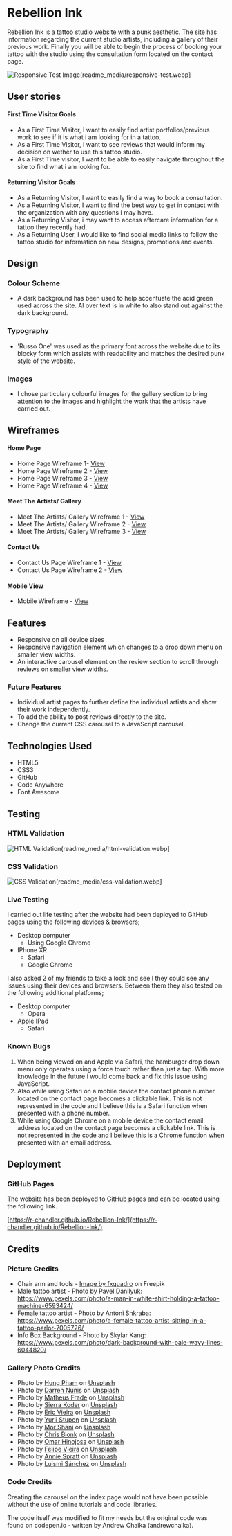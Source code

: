 # Rebellion Ink

Rebellion Ink is a tattoo studio website with a punk aesthetic.  The site has information regarding the current studio artists, including a gallery of their previous work. Finally you will be able to begin the process of booking your tattoo with the studio using the consultation form located on the contact page.

![Responsive Test Image](readme_media/responsive-test.webp)(readme_media/responsive-test.webp]

## User stories

#### First Time Visitor Goals
 - As a First Time Visitor, I want to easily find artist
   portfolios/previous work to see if it is what i am looking for in a
   tattoo.
 - As a First Time Visitor, I want to see reviews that would inform my  
   decision on wether to use this tattoo studio.
 - As a First Time visitor, I want to be able to easily navigate
   throughout the site to     find what i am looking for.

#### Returning Visitor Goals
 - As a Returning Visitor, I want to easily find a way to book a
   consultation.
 - As a Returning Visitor, I want to find the best way to get in contact
   with the organization with any questions I may have.
 - As a Returning Visitor, i may want to access aftercare information for a tattoo they recently had.
 - As a Returning User, I would like to find social media links to follow the tattoo studio for information on new designs, promotions and events.

## Design
### Colour Scheme
- A dark background has been used to help accentuate the acid green used across the site. Al over text is in white to also stand out against the dark background.
### Typography
- 'Russo One' was used as the primary font across the website due to its blocky form which assists with readability and matches the desired punk style of the website.
### Images
- I chose particulary colourful images for the gallery section to bring attention to the images and highlight the work that the artists have carried out.

## Wireframes

#### Home Page
-   Home Page Wireframe 1- [View](readme_media/wireframes/Landing_Page.png)
-   Home Page Wireframe 2 - [View](readme_media/wireframes/Home_Page_2.png)
-   Home Page Wireframe 3 - [View](readme_media/wireframes/Home_Page_3.png)
-   Home Page Wireframe 4 - [View](readme_media/wireframes/Home_Page_4.png)
#### Meet The Artists/ Gallery
- Meet The Artists/ Gallery Wireframe 1 - [View](readme_media/wireframes/Meet_The_Artists_Page.png)
- Meet The Artists/ Gallery Wireframe 2 - [View](readme_media/wireframes/Meet_The_Artists_Page_2.png)
- Meet The Artists/ Gallery Wireframe 3 - [View](readme_media/wireframes/Meet_The_Artists_Page_3.png)
#### Contact Us
-   Contact Us Page Wireframe 1 -  [View](readme_media/wireframes/Contact_Us_Page.png)
-  Contact Us Page Wireframe 2 -  [View](readme_media/wireframes/Contact_Us_Page_2.png)
#### Mobile View
-  Mobile Wireframe -  [View](readme_media/wireframes/Mobile_View.png)

## Features
- Responsive on all device sizes
- Responsive navigation element which changes to a drop down menu on smaller view widths.
- An interactive carousel element on the review section to scroll through reviews on smaller view widths.
### Future Features
- Individual artist pages to further define the individual artists and show their work independently.
- To add the ability to post reviews directly to the site.
- Change the current CSS carousel to a JavaScript carousel.

## Technologies Used
- HTML5
- CSS3
- GitHub
- Code Anywhere
- Font Awesome
## Testing
### HTML Validation
![HTML Validation](readme_media/html-vaidation.webp)(readme_media/html-validation.webp]
### CSS Validation
![CSS Validation](readme_media/css-vaidation.webp)(readme_media/css-validation.webp]
### Live Testing
I carried out life testing after the website had been deployed to GitHub pages using the following devices & browsers;
- Desktop computer
	- Using Google Chrome
- IPhone XR
	- Safari
	- Google Chrome
	
I also asked 2 of my friends to take a look and see I they could see any issues using their devices and browsers. Between them they also tested on the following additional platforms;
- Desktop computer
	- Opera
- Apple IPad
	- Safari
### Known Bugs
1. When being viewed on and Apple via Safari, the hamburger drop down menu only operates using a force touch rather than just a tap. With more knowledge in the future i would come back and fix this issue using JavaScript. 
2. Also while using Safari on a mobile device the contact phone number located on the contact page becomes a clickable link. This is not represented in the code and I believe this is a Safari function when presented with a phone number.
3. While using Google Chrome on a mobile device the contact email address located on the contact page becomes a clickable link. This is not represented in the code and I believe this is a Chrome function when presented with an email address.
## Deployment

### GitHub Pages

The website has been deployed to GitHub pages and can be located using the following link.

[https://r-chandler.github.io/Rebellion-Ink/](https://r-chandler.github.io/Rebellion-Ink/)

## Credits
### Picture Credits
- Chair arm and tools - <a  href="https://www.freepik.com/free-photo/dark-photo-different-equipment-tattoo-making-tattoo-salon_26605680.htm#query=tattoo%20parlor&position=1&from_view=search&track=ais">Image by fxquadro</a> on Freepik
- Male tattoo artist - Photo by Pavel Danilyuk: https://www.pexels.com/photo/a-man-in-white-shirt-holding-a-tattoo-machine-6593424/
- Female tattoo artist - Photo by Antoni Shkraba: https://www.pexels.com/photo/a-female-tattoo-artist-sitting-in-a-tattoo-parlor-7005726/
- Info Box Background  - Photo by Skylar Kang: https://www.pexels.com/photo/dark-background-with-pale-wavy-lines-6044820/

  

### Gallery Photo Credits

  

- Photo by <a  href="https://unsplash.com/@thomexinxan?utm_source=unsplash&utm_medium=referral&utm_content=creditCopyText">Hung Pham</a> on <a  href="https://unsplash.com/images/things/tattoo?utm_source=unsplash&utm_medium=referral&utm_content=creditCopyText">Unsplash</a>
- Photo by <a  href="https://unsplash.com/@dnunis?utm_source=unsplash&utm_medium=referral&utm_content=creditCopyText">Darren Nunis</a> on <a  href="https://unsplash.com/images/things/tattoo?utm_source=unsplash&utm_medium=referral&utm_content=creditCopyText">Unsplash</a>
- Photo by <a  href="https://unsplash.com/@matheusfrade?utm_source=unsplash&utm_medium=referral&utm_content=creditCopyText">Matheus Frade</a> on <a  href="https://unsplash.com/images/things/tattoo?utm_source=unsplash&utm_medium=referral&utm_content=creditCopyText">Unsplash</a>
- Photo by <a  href="https://unsplash.com/@sierragracephotography96?utm_source=unsplash&utm_medium=referral&utm_content=creditCopyText">Sierra Koder</a> on <a  href="https://unsplash.com/photos/bBtGi7Y6Aco?utm_source=unsplash&utm_medium=referral&utm_content=creditCopyText">Unsplash</a>
- Photo by <a  href="https://unsplash.com/fr/@ericvieira?utm_source=unsplash&utm_medium=referral&utm_content=creditCopyText">Eric Vieira</a> on <a  href="https://unsplash.com/images/things/tattoo?utm_source=unsplash&utm_medium=referral&utm_content=creditCopyText">Unsplash</a>
- Photo by <a  href="https://unsplash.com/@yurii_stupen?utm_source=unsplash&utm_medium=referral&utm_content=creditCopyText">Yurii Stupen</a> on <a  href="https://unsplash.com/images/things/tattoo?utm_source=unsplash&utm_medium=referral&utm_content=creditCopyText">Unsplash</a>
- Photo by <a  href="https://unsplash.com/@morsha?utm_source=unsplash&utm_medium=referral&utm_content=creditCopyText">Mor Shani</a> on <a  href="https://unsplash.com/images/things/tattoo?utm_source=unsplash&utm_medium=referral&utm_content=creditCopyText">Unsplash</a>
- Photo by <a  href="https://unsplash.com/ko/@chriskristiansen?utm_source=unsplash&utm_medium=referral&utm_content=creditCopyText">Chris Blonk</a> on <a  href="https://unsplash.com/images/things/tattoo?utm_source=unsplash&utm_medium=referral&utm_content=creditCopyText">Unsplash</a>
- Photo by <a  href="https://unsplash.com/@omar_hinojosa?utm_source=unsplash&utm_medium=referral&utm_content=creditCopyText">Omar Hinojosa</a> on <a  href="https://unsplash.com/photos/AjC2x6hrCr4?utm_source=unsplash&utm_medium=referral&utm_content=creditCopyText">Unsplash</a>
- Photo by <a  href="https://unsplash.com/@felpsskater?utm_source=unsplash&utm_medium=referral&utm_content=creditCopyText">Felipe Vieira</a> on <a  href="https://unsplash.com/photos/FCC2jFSnkDc?utm_source=unsplash&utm_medium=referral&utm_content=creditCopyText">Unsplash</a>
- Photo by <a  href="https://unsplash.com/@anniespratt?utm_source=unsplash&utm_medium=referral&utm_content=creditCopyText">Annie Spratt</a> on <a  href="https://unsplash.com/photos/aJOibhKp1pA?utm_source=unsplash&utm_medium=referral&utm_content=creditCopyText">Unsplash</a>
- Photo by <a  href="https://unsplash.com/@luismisanchez?utm_source=unsplash&utm_medium=referral&utm_content=creditCopyText">Luismi Sánchez</a> on <a  href="https://unsplash.com/photos/f4n24BEfH7k?utm_source=unsplash&utm_medium=referral&utm_content=creditCopyText">Unsplash</a>
### Code Credits

Creating the carousel on the index page would not have been possible without the use of online tutorials and code libraries.

The code itself was modified to fit my needs but the original code was found on codepen.io - written by Andrew Chaika (andrewchaika).
